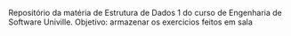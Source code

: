 Repositório da matéria de Estrutura de Dados 1 do curso de Engenharia de Software Univille.
Objetivo: armazenar os exercicios feitos em sala
